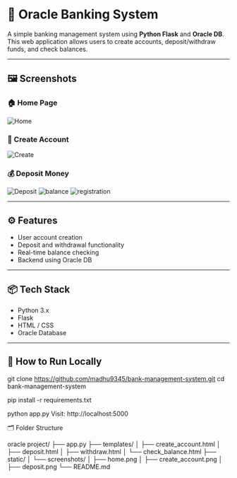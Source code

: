 



# 🏦 Oracle Banking System

A simple banking management system using **Python Flask** and **Oracle DB**. This web application allows users to create accounts, deposit/withdraw funds, and check balances.

---

## 🖼️ Screenshots

### 🏠 Home Page
![Home](static/screenshots/home.png)

### 📝 Create Account
![Create](static/screenshots/account.png)

### 💰 Deposit Money
![Deposit](static/screenshots/withdraw.png)
![balance](static/screenshots/balance.png)
![registration](static/screenshots/registration.png)

---

## ⚙️ Features

- User account creation  
- Deposit and withdrawal functionality  
- Real-time balance checking  
- Backend using Oracle DB

---

## 📦 Tech Stack

- Python 3.x  
- Flask  
- HTML / CSS  
- Oracle Database  


---

## 🚀 How to Run Locally

git clone https://github.com/madhu9345/bank-management-system.git
cd bank-management-system

pip install -r requirements.txt

python app.py
Visit: http://localhost:5000

🗂️ Folder Structure

oracle project/
├── app.py
├── templates/
│   ├── create_account.html
│   ├── deposit.html
│   ├── withdraw.html
│   └── check_balance.html
├── static/
│   └── screenshots/
│       ├── home.png
│       ├── create_account.png
│       ├── deposit.png
└── README.md
